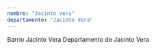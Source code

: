 ```yaml
---
nombre: "Jacinto Vera"
departamento: "Jacinto Vera"
---
```


Barrio Jacinto Vera
Departamento de Jacinto Vera
